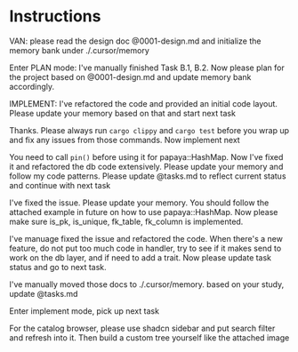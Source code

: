 # Instructions

VAN: please read the design doc @0001-design.md and initialize the memory bank under ./.cursor/memory

Enter PLAN mode: I've manually finished Task B.1, B.2. Now please plan for the project based on @0001-design.md and update memory bank accordingly.

IMPLEMENT: I've refactored the code and provided an initial code layout. Please update your memory based on that and start next task

Thanks. Please always run `cargo clippy` and `cargo test` before you wrap up and fix any issues from those commands. Now implement next

You need to call `pin()` before using it for papaya::HashMap. Now I've fixed it and refactored the db code extensively. Please update your memory and follow my code patterns. Please update @tasks.md to reflect current status and continue with next task

I've fixed the issue. Please update your memory. You should follow the attached example in future on how to use papaya::HashMap. Now please make sure is_pk, is_unique, fk_table, fk_column is implemented.

I've manuage fixed the issue and refactored the code. When there's a new feature, do not put too much code in handler, try to see if it makes send to work on the db layer, and if need to add a trait. Now please update task status and go to next task.

I've manually moved those docs to ./.cursor/memory. based on your study, update @tasks.md

Enter implement mode, pick up next task

For the catalog browser, please use shadcn sidebar and put search filter and refresh into it. Then build a custom tree yourself like the attached image
